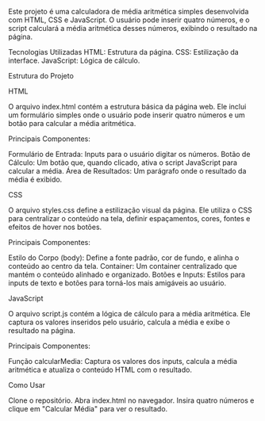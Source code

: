 Este projeto é uma calculadora de média aritmética simples desenvolvida com HTML, CSS e JavaScript. O usuário pode inserir quatro números, e o script calculará a média aritmética desses números, exibindo o resultado na página.

Tecnologias Utilizadas
HTML: Estrutura da página.
CSS: Estilização da interface.
JavaScript: Lógica de cálculo.

Estrutura do Projeto

HTML

O arquivo index.html contém a estrutura básica da página web. Ele inclui um formulário simples onde o usuário pode inserir quatro números e um botão para calcular a média aritmética.

Principais Componentes:

Formulário de Entrada: Inputs para o usuário digitar os números.
Botão de Cálculo: Um botão que, quando clicado, ativa o script JavaScript para calcular a média.
Área de Resultados: Um parágrafo onde o resultado da média é exibido.

CSS

O arquivo styles.css define a estilização visual da página. Ele utiliza o CSS para centralizar o conteúdo na tela, definir espaçamentos, cores, fontes e efeitos de hover nos botões.

Principais Componentes:

Estilo do Corpo (body): Define a fonte padrão, cor de fundo, e alinha o conteúdo ao centro da tela.
Container: Um container centralizado que mantém o conteúdo alinhado e organizado.
Botões e Inputs: Estilos para inputs de texto e botões para torná-los mais amigáveis ao usuário.

JavaScript

O arquivo script.js contém a lógica de cálculo para a média aritmética. Ele captura os valores inseridos pelo usuário, calcula a média e exibe o resultado na página.

Principais Componentes:

Função calcularMedia: Captura os valores dos inputs, calcula a média aritmética e atualiza o conteúdo HTML com o resultado.

Como Usar

Clone o repositório.
Abra index.html no navegador.
Insira quatro números e clique em "Calcular Média" para ver o resultado.
